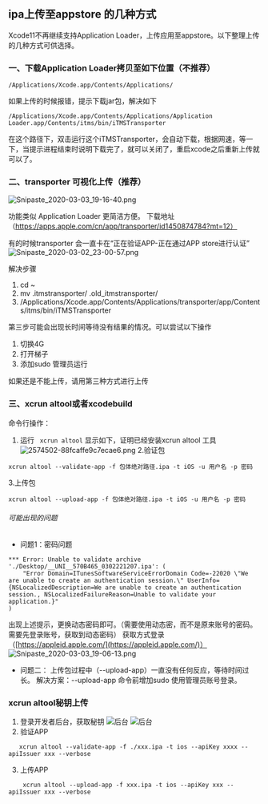 ## ipa上传至appstore 的几种方式

Xcode11不再继续支持Application Loader，上传应用至appstore。以下整理上传的几种方式可供选择。

### 一、下载Application Loader拷贝至如下位置（不推荐）

```
/Applications/Xcode.app/Contents/Applications/
```

如果上传的时候报错，提示下载jar包，解决如下

```
/Applications/Xcode.app/Contents/Applications/Application Loader.app/Contents/itms/bin/iTMSTransporter
```

在这个路径下，双击运行这个iTMSTransporter，会自动下载，根据网速，等一下，当提示进程结束时说明下载完了，就可以关闭了，重启xcode之后重新上传就可以了。

### 二、transporter 可视化上传（推荐）
![Snipaste_2020-03-03_19-16-40.png](https://i.loli.net/2020/03/03/VnW8U1s7XExTLP4.png)

功能类似 Application Loader 更简洁方便。
下载地址（https://apps.apple.com/cn/app/transporter/id1450874784?mt=12）

有的时候transporter 会一直卡在“正在验证APP-正在通过APP store进行认证”
![Snipaste_2020-03-02_23-00-57.png](https://i.loli.net/2020/03/03/nMXs2WShNu1jDi9.png)

解决步骤
1. cd ~
2. mv .itmstransporter/ .old_itmstransporter/
3. /Applications/Xcode.app/Contents/Applications/transporter/app/Contents/itms/bin/iTMSTransporter

第三步可能会出现长时间等待没有结果的情况。可以尝试以下操作
1. 切换4G
2. 打开梯子
3. 添加sudo 管理员运行

如果还是不能上传，请用第三种方式进行上传

### 三、xcrun altool或者xcodebuild

命令行操作：
1. 运行 ` xcrun altool` 显示如下，证明已经安装xcrun altool 工具
![2574502-88fcaffe9c7ecae6.png](https://i.loli.net/2020/03/03/yWSmdGXtMpHC2hI.png)
2.验证包
```
xcrun altool --validate-app -f 包体绝对路径.ipa -t iOS -u 用户名 -p 密码
```

3.上传包
```
xcrun altool --upload-app -f 包体绝对路径.ipa -t iOS -u 用户名 -p 密码
```

###### 可能出现的问题
- 问题1：密码问题
```
*** Error: Unable to validate archive './Desktop/__UNI__570B465_0302221207.ipa': (
    "Error Domain=ITunesSoftwareServiceErrorDomain Code=-22020 \"We are unable to create an authentication session.\" UserInfo={NSLocalizedDescription=We are unable to create an authentication session., NSLocalizedFailureReason=Unable to validate your application.}"
)
```
出现上述提示，更换动态密码即可。（需要使用动态密，而不是原来账号的密码。需要先登录账号，获取到动态密码）
获取方式登录（[https://appleid.apple.com/](https://appleid.apple.com/)）
![Snipaste_2020-03-03_19-06-13.png](https://i.loli.net/2020/03/03/T2sO5NruUKGeBXk.png)

- 问题二：
上传包过程中（--upload-app）一直没有任何反应，等待时间过长。
解决方案：--upload-app 命令前增加sudo 使用管理员账号登录。

### xcrun altool秘钥上传

1. 登录开发者后台，获取秘钥
![后台](http://images.wangenbo.com/Snipaste_2020-04-30_15-46-34.png)
![后台](http://images.wangenbo.com/Snipaste_2020-04-30_15-47-46.png)
2. 验证APP
```
   xcrun altool --validate-app -f ./xxx.ipa -t ios --apiKey xxxx --apiIssuer xxx --verbose
```
3. 上传APP

```
    xcrun altool --upload-app -f xxx.ipa -t ios --apiKey xxx --apiIssuer xxx --verbose
```
